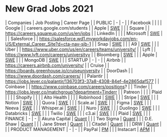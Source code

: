 # New Grad Jobs 2021
| Companies | Job Posting | Career Page |
| PUBLIC | - | - |
| Facebook |  |  |
| Google |  | careers.google.com/students |
| Apple | [SWE](https://jobs.apple.com/en-us/details/200161256/software-engineer-ml-platform) |  |
| Square |  | https://careers.squareup.com/us/en/jobs |
| LinkedIn |  |  |
| Microsoft | [SWE](https://careers.microsoft.com/students/us/en/job/870956/Full-Time-Opportunities-for-Students-and-Recent-Graduates-Software-Engineer?utm_campaign=google_jobs_apply&utm_source=google_jobs_apply&utm_medium=organic) |  |
| Salesforce |  | https://salesforce.wd1.myworkdayjobs.com/en-US/External_Career_Site?d=cta-nav-sjb-1 |
| Snap | [SWE](https://wd1.myworkdaysite.com/recruiting/snapchat/snap/job/Los-Angeles-California/Software-Engineer--Backend-1--Years-Experience---Los-Angeles_Q320SWEB1LA) |  |
| A9 | [SWE](https://www.linkedin.com/jobs/view/software-dev-eng-i-palo-alto-2020-at-a9-com-1971522129/?utm_campaign=google_jobs_apply&utm_source=google_jobs_apply&utm_medium=organic) |  |
| Uber |  | https://www.uber.com/us/en/careers/teams/university/ |
| Lyft |  | https://www.lyft.com/careers/universityy |
| Bloomberg | [SWE](https://careers.bloomberg.com/job/detail/840144) |  |
| Apple | [SWE](https://jobs.apple.com/en-us/details/200189775/software-or-machine-learning-engineer-entry-level?team=SFTWR) |  |
| MongoDB | [SWE](https://www.mongodb.com/careers/jobs/2309034?gh_src=0wcvpq1) |  |
| STARTUP | - | - |
| Airbnb |  | https://careers.airbnb.com/university/ |
| Cruise |  | https://boards.greenhouse.io/cruiseuniversity |
| DoorDash |  | https://www.doordash.com/careers/ |
| Palantir |  | https://jobs.lever.co/palantir/136703f3-37a8-4308-84ef-4e2865daf577 |
| Coinbase |  | https://www.coinbase.com/careers/positions? |
| Tinder |  | https://jobs.lever.co/matchgroup?department=Tinderr |
| Patreon |  |  |
| Plaid |  |  |
| Shopify |  |  |
| Alto Health |  |  |
| Robinhood | [SWE](https://boards.greenhouse.io/robinhood/jobs/22142200) |  |
| Stripe | [SWE](https://grnh.se/b89348c11us) |  |
| Notion | [SWE](https://boards.greenhouse.io/notion/jobs/4122793003) |  |
| Quora | [SWE](https://boards.greenhouse.io/quora2/jobs/4810866002?utm_campaign=google_jobs_apply&utm_source=google_jobs_apply&utm_medium=organic) |  |
| Scale.ai | [SWE](https://jobs.lever.co/scaleai/41e05b90-7e65-4dac-8676-50be9c1afc27) |  |
| Figma | [SWE](https://jobs.lever.co/figma/31f60538-9c04-4dd3-821d-7980370f9be3) |  |
| Neeva | [SWE](https://jobs.lever.co/neeva/d95ffe9a-0717-49a0-be61-e59c5bf01b49/apply) |  |
| Whisper.ai | [SWE](https://whisper.ai/careers/?gh_jid=4424260002) |  |
| Nuro | [SWE](https://nuro.ai/careersitem?gh_jid=1781556&gh_src=fd9e64da1) |  |
| Duolingo | [SWE](https://boards.greenhouse.io/duolingo/jobs/4821271002) |  |
| Databricks | [SWE](https://databricks.com/company/careers/open-positions/job?gh_jid=47800230022) |  |
| Twilio | [SWE](https://boards.greenhouse.io/twilio/jobs/2321815) |  |
| c3.ai | [SWE](https://c3.ai/job-description/?gh_jid=4416889002) |  |
| Plaid | [SWE](https://jobs.lever.co/plaid/58690464-4e63-4180-8dc7-a1e87a18fb6d) |  |
| FINANCE | - | - || Akuna Capital | [Quant](https://akunacapital.com/job-details?gh_jid=2231479) |  |
| Two Sigma | [Quant](https://careers.twosigma.com/careers/Careers?jobId=6674&source=Direct+Applicant&tags=handshake) |  |
| D.E. Shaw | [Quant](https://www.deshaw.com/careers/software-developer-new-york-2646) |  |
| Jane Street | [Quant](https://www.janestreet.com/join-jane-street/position/4746601002/) |  |
| Citadel | [Quant](https://www.citadel.com/careers/details/quantitative-researcher-full-time-us-2/) |  |
| DRW | [Quant](https://boards.greenhouse.io/drweng/jobs/2198080?gh_src=8d0371621us) |  |
| PRODUCT MANAGEMENT | - | - |
| PayPal | [PM](https://wd1.myworkdaysite.com/recruiting/paypal/jobs/job/San-Jose-CA/Product-Manager---University-Graduate_R0057797?source=PayPalJobs) |  |
| Instacart | [APM](https://instacart.careers/job/?id=2291973) |  |
